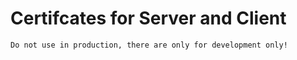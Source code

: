 # Certifcates for Server and Client

```
Do not use in production, there are only for development only!
```

